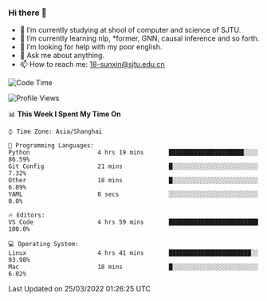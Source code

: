 ### Hi there 👋

<!--
**sunxin000/sunxin000** is a ✨ _special_ ✨ repository because its `README.md` (this file) appears on your GitHub profile.

Here are some ideas to get you started:

- 🔭 I’m currently working on ...
- 🌱 I’m currently learning ...
- 👯 I’m looking to collaborate on ...
- 🤔 I’m looking for help with ...
- 💬 Ask me about ...
- 📫 How to reach me: ...
- 😄 Pronouns: ...
- ⚡ Fun fact: ...
-->
- 🏫 I’m currently studying at shool of computer and science of SJTU.
- 🌱 I’m currently learning nlp, \*former, GNN, causal inference and so forth.
- 🤔 I’m looking for help with my poor english.
- 💬 Ask me about anything.
- 📫 How to reach me: 18-sunxin@sjtu.edu.cn
<!--START_SECTION:waka-->
![Code Time](http://img.shields.io/badge/Code%20Time-126%20hrs%2014%20mins-blue)

![Profile Views](http://img.shields.io/badge/Profile%20Views-10-blue)

📊 **This Week I Spent My Time On** 

```text
⌚︎ Time Zone: Asia/Shanghai

💬 Programming Languages: 
Python                   4 hrs 19 mins       █████████████████████░░░░   86.59% 
Git Config               21 mins             █░░░░░░░░░░░░░░░░░░░░░░░░   7.32% 
Other                    18 mins             █░░░░░░░░░░░░░░░░░░░░░░░░   6.09% 
YAML                     0 secs              ░░░░░░░░░░░░░░░░░░░░░░░░░   0.0%

🔥 Editors: 
VS Code                  4 hrs 59 mins       █████████████████████████   100.0%

💻 Operating System: 
Linux                    4 hrs 41 mins       ███████████████████████░░   93.98% 
Mac                      18 mins             █░░░░░░░░░░░░░░░░░░░░░░░░   6.02%

```


 Last Updated on 25/03/2022 01:26:25 UTC
<!--END_SECTION:waka-->

